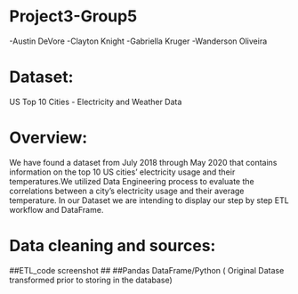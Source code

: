 # Project3-Group5
-Austin DeVore
-Clayton Knight
-Gabriella Kruger
-Wanderson Oliveira
# Dataset:
US Top 10 Cities - Electricity and Weather Data


# Overview:
We have found a dataset from July 2018 through May 2020 that contains information on the top 10 US cities’ electricity usage and their temperatures.We utilized Data Engineering process to evaluate the correlations between a city’s electricity usage and their average temperature. In our Dataset we are intending to display our step by step ETL workflow and DataFrame.

# Data cleaning and sources:

##ETL_code screenshot ## 
##Pandas DataFrame/Python ( Original Datase transformed prior to storing in the database) 



